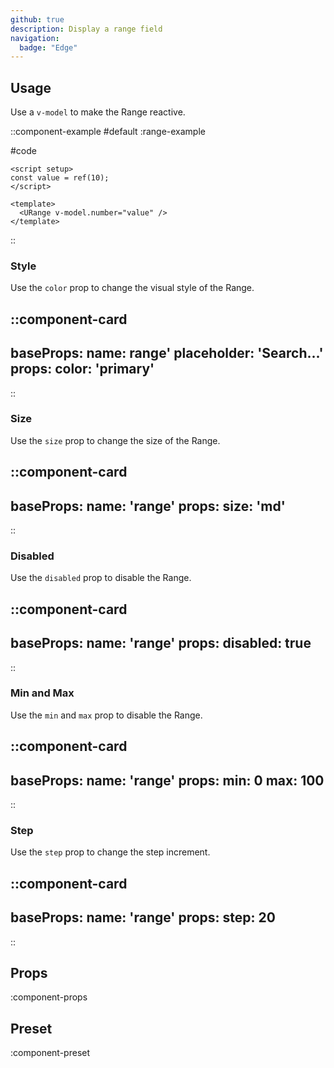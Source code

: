 ```yaml
---
github: true
description: Display a range field
navigation:
  badge: "Edge"
---
```


## Usage

Use a `v-model` to make the Range reactive.

::component-example
#default
:range-example

#code

```vue
<script setup>
const value = ref(10);
</script>

<template>
  <URange v-model.number="value" />
</template>
```

::

### Style

Use the `color` prop to change the visual style of the Range.

::component-card
---
baseProps:
  name: range'
  placeholder: 'Search...'
props:
  color: 'primary'
---
::

### Size

Use the `size` prop to change the size of the Range.

::component-card
---
baseProps:
  name: 'range'
props:
  size: 'md'
---
::

### Disabled

Use the `disabled` prop to disable the Range.

::component-card
---
baseProps:
  name: 'range'
props:
  disabled: true
---
::


### Min and Max

Use the `min` and `max` prop to disable the Range.

::component-card
---
baseProps:
  name: 'range'
props:
  min: 0
  max: 100
---
::


### Step

Use the `step` prop to change the step increment.

::component-card
---
baseProps:
  name: 'range'
props:
  step: 20
---
::

## Props

:component-props

## Preset

:component-preset
